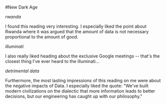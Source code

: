 #New Dark Age

*rwanda*

I found this reading very interesting. I especially liked the point about Rwanda where it was argued that the amount of data is not necessary proportional to the amount of good.

*illuminati*

I also really liked heading about the exclusive Google meetings -- that's the closest thing I've ever heard to the illuminati...

*detrimental data*

 Furthermore, the most lasting impressions of this reading on me were about the negative impacts of Data. I especially liked the quote: "We've built modern civilizations on the dialectic that more information leads to better decisions, but our engineering has caught up with our philosophy."
